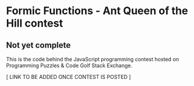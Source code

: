 # Formic Functions - Ant Queen of the Hill contest

## Not yet complete

This is the code behind the JavaScript programming contest hosted on Programming Puzzles & Code Golf Stack Exchange.

[ LINK TO BE ADDED ONCE CONTEST IS POSTED ]

